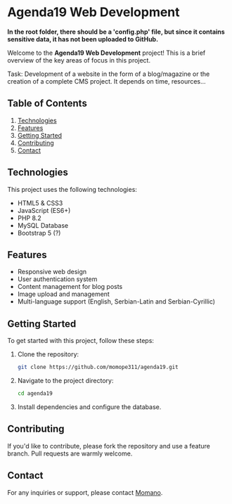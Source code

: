 # Agenda19 Web Development

**In the root folder, there should be a 'config.php' file, but since it contains sensitive data, it has not been uploaded to GitHub.**

Welcome to the **Agenda19 Web Development** project! This is a brief overview of the key areas of focus in this project.

Task: Development of a website in the form of a blog/magazine or the creation of a complete CMS project. It depends on time, resources...

## Table of Contents
1. [Technologies](#technologies)
2. [Features](#features)
3. [Getting Started](#getting-started)
4. [Contributing](#contributing)
5. [Contact](#contact)

## Technologies
This project uses the following technologies:
- HTML5 & CSS3
- JavaScript (ES6+)
- PHP 8.2
- MySQL Database
- Bootstrap 5 (?)

## Features
- Responsive web design
- User authentication system
- Content management for blog posts
- Image upload and management
- Multi-language support (English, Serbian-Latin and Serbian-Cyrillic)

## Getting Started
To get started with this project, follow these steps:
1. Clone the repository:
    ```bash
    git clone https://github.com/momope311/agenda19.git
    ```
2. Navigate to the project directory:
    ```bash
    cd agenda19
    ```
3. Install dependencies and configure the database.

## Contributing
If you'd like to contribute, please fork the repository and use a feature branch. Pull requests are warmly welcome.

## Contact
For any inquiries or support, please contact [Momano](mailto:momope311@gmail.com).

